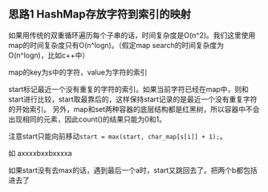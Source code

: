 ## 思路1 HashMap存放字符到索引的映射

如果用传统的双重循环遍历每个子串的话，时间复杂度是O(n^2)。我们这里使用map的时间复杂度只有O(n^logn)。（假定map search的时间复杂度为O(n^logn)，比如c++中）

map的key为s中的字符，value为字符的索引

start标记最近一个没有重复的字符的索引。如果当前字符已经在map中，则和start进行比较，start取最靠后的，这样保持start记录的是最近一个没有重复字符的开始索引。
另外，map和set两种容器的底层结构都是红黑树，所以容器中不会出现相同的元素，因此count()的结果只能为0和1。

注意start只能向前移动`start = max(start, char_map[s[i]] + 1);`。


如  axxxxbxxbxxxxa

如果start没有去max的话，遇到最后一个a时，start又跳回去了。把两个b都包括进去了
